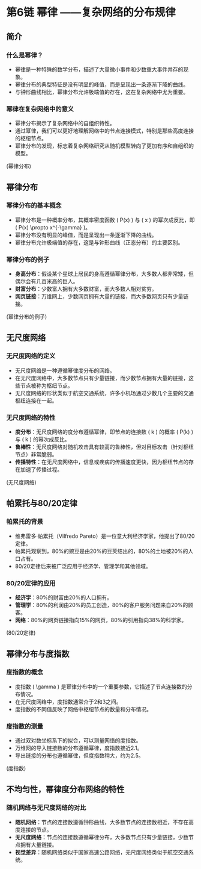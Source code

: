 # 第6链 幂律 ——复杂网络的分布规律 

## 简介
### 什么是幂律？
* 幂律是一种特殊的数学分布，描述了大量微小事件和少数重大事件并存的现象。
* 幂律分布的典型特征是没有明显的峰值，而是呈现出一条逐渐下降的曲线。
* 与钟形曲线相比，幂律分布允许极端值的存在，这在复杂网络中尤为重要。

### 幂律在复杂网络中的意义
* 幂律分布揭示了复杂网络中的自组织特性。
* 通过幂律，我们可以更好地理解网络中的节点连接模式，特别是那些高度连接的枢纽节点。
* 幂律分布的发现，标志着复杂网络研究从随机模型转向了更加有序和自组织的模型。

(幂律分布)

## 幂律分布
### 幂律分布的基本概念
* 幂律分布是一种概率分布，其概率密度函数 \( P(x) \) 与 \( x \) 的幂次成反比，即 \( P(x) \propto x^{-\gamma} \)。
* 幂律分布没有明显的峰值，而是呈现出一条逐渐下降的曲线。
* 幂律分布允许极端值的存在，这是与钟形曲线（正态分布）的主要区别。

### 幂律分布的例子
* **身高分布**：假设某个星球上居民的身高遵循幂律分布，大多数人都非常矮，但偶尔会有几百米高的巨人。
* **财富分布**：少数富人拥有大多数财富，而大多数人相对贫穷。
* **网页链接**：万维网上，少数网页拥有大量的链接，而大多数网页只有少量链接。

(幂律分布的例子)

## 无尺度网络
### 无尺度网络的定义
* 无尺度网络是一种遵循幂律度分布的网络。
* 在无尺度网络中，大多数节点只有少量链接，而少数节点拥有大量的链接，这些节点被称为枢纽节点。
* 无尺度网络的形状类似于航空交通系统，许多小机场通过少数几个主要的交通枢纽连接在一起。

### 无尺度网络的特性
* **度分布**：无尺度网络的度分布遵循幂律，即节点的连接数 \( k \) 的概率 \( P(k) \) 与 \( k \) 的幂次成反比。
* **鲁棒性**：无尺度网络对随机攻击具有较高的鲁棒性，但对目标攻击（针对枢纽节点）非常脆弱。
* **传播特性**：在无尺度网络中，信息或疾病的传播速度更快，因为枢纽节点的存在加速了传播过程。

(无尺度网络)

## 帕累托与80/20定律
### 帕累托的背景
* 维弗雷多·帕累托（Vilfredo Pareto）是一位意大利经济学家，他提出了80/20定律。
* 帕累托观察到，80%的豌豆是由20%的豆荚结出的，80%的土地被20%的人口占有。
* 80/20定律后来被广泛应用于经济学、管理学和其他领域。

### 80/20定律的应用
* **经济学**：80%的财富由20%的人口拥有。
* **管理学**：80%的利润由20%的员工创造，80%的客户服务问题来自20%的顾客。
* **网络**：80%的网页链接指向15%的网页，80%的引用指向38%的科学家。

(80/20定律)

## 幂律分布与度指数
### 度指数的概念
* 度指数 \( \gamma \) 是幂律分布中的一个重要参数，它描述了节点连接数的分布情况。
* 在无尺度网络中，度指数通常介于2和3之间。
* 度指数的不同值反映了网络中枢纽节点的数量和分布情况。

### 度指数的测量
* 通过双对数坐标系下的拟合，可以测量网络的度指数。
* 万维网的导入链接数的分布遵循幂律，度指数接近2.1。
* 导出链接的分布也遵循幂律，但度指数稍大，约为2.5。

(度指数)

## 不均匀性，幂律度分布网络的特性
### 随机网络与无尺度网络的对比
* **随机网络**：节点的连接数遵循钟形曲线，大多数节点的连接数相近，不存在高度连接的节点。
* **无尺度网络**：节点的连接数遵循幂律分布，大多数节点只有少量链接，少数节点拥有大量链接。
* **视觉差异**：随机网络类似于国家高速公路网络，无尺度网络类似于航空交通系统。
